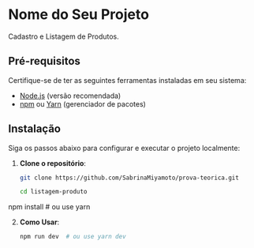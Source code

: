 # Nome do Seu Projeto
Cadastro e Listagem de Produtos.

## Pré-requisitos

Certifique-se de ter as seguintes ferramentas instaladas em seu sistema:

- [Node.js](https://nodejs.org/) (versão recomendada)
- [npm](https://www.npmjs.com/) ou [Yarn](https://yarnpkg.com/) (gerenciador de pacotes)

## Instalação

Siga os passos abaixo para configurar e executar o projeto localmente:

1. **Clone o repositório**:

   ```bash
   git clone https://github.com/SabrinaMiyamoto/prova-teorica.git

   cd listagem-produto
npm install  # ou use yarn


2. **Como Usar**:
    ```bash
   npm run dev  # ou use yarn dev
